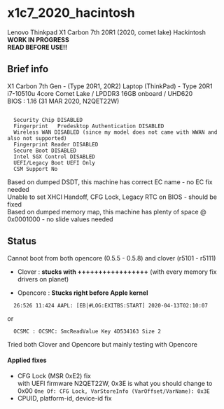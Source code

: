 # x1c7_2020_hacintosh
Lenovo Thinkpad X1 Carbon 7th 20R1 (2020, comet lake) Hackintosh</br>
**WORK IN PROGRESS**</br>
**READ BEFORE USE!!**

## Brief info
X1 Carbon 7th Gen - (Type 20R1, 20R2) Laptop (ThinkPad) - Type 20R1 </br>
i7-10510u 4core Comet Lake / LPDDR3 16GB onboard / UHD620 </br>
BIOS : 1.16 (31 MAR 2020, N2QET22W)

<pre><code>
  Security Chip DISABLED
  Fingerprint 	Predesktop Authentication DISABLED
  Wireless WAN DISABLED (since my model does not came with WWAN and also not supported)
  Fingerprint Reader DISABLED
  Secure Boot DISABLED
  Intel SGX Control DISABLED
  UEFI/Legacy Boot UEFI Only
  CSM Support No
</code></pre>

Based on dumped DSDT, this machine has correct EC name - no EC fix needed</br>
Unable to set XHCI Handoff, CFG Lock, Legacy RTC on BIOS - should be fixed</br>
Based on dumped memory map, this machine has plenty of space @ 0x0001000 - no slide values needed

## Status
Cannot boot from both opencore (0.5.5 - 0.5.8) and clover (r5101 - r5111)</br>

- Clover : **stucks with +++++++++++++++++** (with every memory fix drivers on planet)

- Opencore : **Stucks right before Apple kernel**

```
  26:526 11:424 AAPL: [EB|#LOG:EXITBS:START] 2020-04-13T02:10:07
```
or
```
  OCSMC : OCSMC: SmcReadValue Key 4D534163 Size 2
```
Tried both Clover and Opencore but mainly testing with Opencore

#### Applied fixes

- CFG Lock (MSR 0xE2) fix <br>
with UEFI firmware N2QET22W, 0x3E is what you should change to 0x00
```One Of: CFG Lock, VarStoreInfo (VarOffset/VarName): 0x3E```
- CPUID, platform-id, device-id fix<br>

